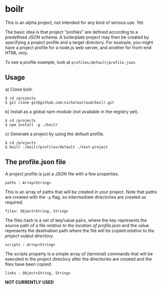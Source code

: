 # boilr

This is an alpha project, not intended for any kind of serious use. Yet.

The basic idea is that project "profiles" are defined according to a predefined JSON schema. A boilerplate project may then be created by specifying a project profile and a target directory. For example, you might have a project profile for a node.js web server, and another for front-end HTML only.

To see a profile example, look at `profiles/default/profile.json`.

## Usage

a) Clone boilr.

```
$ cd /projects
$ git clone git@github.com:nicholascloud/boilr.git
```

b) Install as a global npm module (not available in the registry yet).

```
$ cd /projects
$ npm install -g ./boilr
```

c) Generate a project by using the default profile.

```
$ cd /projects
$ boilr ./boilr/profiles/default ./test-project
```

## The profile.json file

A project profile is just a JSON file with a few properties.

`paths : Array<String>`

This is an array of paths that will be created in your project. Note that paths are created with the `-p` flag, so intermediate directories are created as required.

`files: Object<String, String>`

The files hash is a set of key/value pairs, where the key represents the source path of a file _relative to the location of profile.json_ and the value represents the destination path where the file will be copied _relative to the project output directory_.

`scripts : Array<String>`

The scripts property is a simple array of (terminal) commands that will be executed in the project directory after the directories are created and the files have been copied.

`links : Object<String, String>`

__NOT CURRENTLY USED__